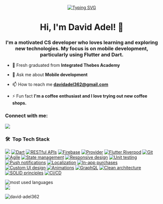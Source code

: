 <!-- Typing SVG by DenverCoder1 - https://github.com/DenverCoder1/readme-typing-svg -->
<p align="center">
 <a align="center" href="https://git.io/typing-svg"><img src="https://readme-typing-svg.demolab.com?font=Fira+Code&pause=1000&width=435&lines=Flutter+Mobile+Developer;Motivated+CS+Developer" alt="Typing SVG" /></a>
</p> 

<h1 align="center">Hi, I'm David Adel! 👋</h1>
<h3 align="center">I'm a motivated CS developer who loves learning and exploring new technologies. My focus is on mobile development, particularly using Flutter and Dart.</h3>

- 🔭 Fresh graduated from **Integrated Thebes Academy**

- 💬 Ask me about **Mobile development**

- 📫 How to reach me **davidadel362@gmail.com**

- ⚡ Fun fact **I'm a coffee enthusiast and I love trying out new coffee shops.**

<h3 align="left">Connect with me:</h3>
<p align="left">
<a href="https://linkedin.com/in/david-adel-b467431b8" target="_blank"><img src="https://img.shields.io/badge/David%20Adel-LinkedIn%20Profile-blue?style=flat&logo=appveyor"/></a>



### 🛠 &nbsp;Top Tech Stack

<p>
  <a href="https://flutter.dev/"><img src="https://img.shields.io/badge/-Flutter-02569B?style=flat-square&logo=Flutter&logoColor=white"  /></a> 
  <a href="https://dart.dev/"><img alt="Dart" src="https://img.shields.io/badge/-Dart-0175C2?style=flat-square&logo=Dart&logoColor=white" /></a>
  <a href="https://elasticemail.com/email-api?gad_source=1&gclid=CjwKCAjwnqK1BhBvEiwAi7o0X9CqGYmVHYzTt7Ft85Nb0KV72bfbujoiKmgEV1eVg0GKFvx3Yo9daBoCoMYQAvD_BwE"><img alt="RESTful APIs" src="https://img.shields.io/badge/-RESTful%20APIs-009688?style=flat-square" /></a>
  <a href="https://firebase.google.com/"><img alt="Firebase" src="https://img.shields.io/badge/-Firebase-FFCA28?style=flat-square&logo=Firebase&logoColor=black" /></a>
  <a href="https://pub.dev/packages/provider"><img alt="Provider" src="https://img.shields.io/badge/-Provider-03A9F4?style=flat-square" /></a>
  <a href="https://riverpod.dev/"><img alt="Flutter Riverpod" src="https://img.shields.io/badge/-Flutter%20Riverpod-03A9F4?style=flat-square" /></a>
  <a href="https://git-scm.com/"><img alt="Git" src="https://img.shields.io/badge/-Git-F05032?style=flat-square&logo=Git&logoColor=white" /></a>
  <a href="https://coda.io/product/integrations/jira?utm_medium=paid&utm_source=google&utm_campaign=17400847121&utm_content=641015779142_c_&utm_term=agile%20project%20management&campaign_id=17400847121&ad_group_id=137901396152&ad_id=641015779142&gad_source=1&gclid=CjwKCAjwnqK1BhBvEiwAi7o0XwiZzONHBSgxCaeu8hZBTNR2ycJRicEiX6WWDNoIQgyCmKnI3Vi8fhoCSX8QAvD_BwE"><img alt="Agile" src="https://img.shields.io/badge/-Agile-546E7A?style=flat-square" /></a>
  <a href="https://docs.flutter.dev/data-and-backend/state-mgmt/intro"><img alt="State management" src="https://img.shields.io/badge/-State%20management-1D1D1D?style=flat-square" /></a>
  <a href="https://www.google.com/search?q=Responsive+design&sca_esv=ac57164e41e9010e&sca_upv=1&sxsrf=ADLYWIIuqFzWzpt4Y27YHVThxT2xpSalXA%3A1722346250089&ei=CuuoZuyKBcuA9u8P3uGdqAo&ved=0ahUKEwjst6rj786HAxVLgP0HHd5wB6UQ4dUDCBA&uact=5&oq=Responsive+design&gs_lp=Egxnd3Mtd2l6LXNlcnAiEVJlc3BvbnNpdmUgZGVzaWduMgsQABiABBiRAhiKBTILEAAYgAQYkQIYigUyBRAAGIAEMgUQABiABDIFEAAYgAQyBRAAGIAEMgUQABiABDIFEAAYgAQyBRAAGIAEMgUQABiABEimEVCeClieCnABeAGQAQCYAb0BoAG9AaoBAzAuMbgBA8gBAPgBAfgBApgCAqACzgGoAhTCAgcQIxgnGOoCwgITEAAYgAQYQxi0AhiKBRjqAtgBAZgDDLoGBggBEAEYAZIHAzEuMaAHpgU&sclient=gws-wiz-serp"><img alt="Responsive design" src="https://img.shields.io/badge/-Responsive%20design-795548?style=flat-square" /></a>
  <a href="https://www.google.com/search?q=Unit+testing&sca_esv=ac57164e41e9010e&sca_upv=1&sxsrf=ADLYWII9VEx0rSNaVRXKVykGetrcIZtnUg%3A1722346298791&ei=OuuoZuT2L_D87_UP4sSloQE&ved=0ahUKEwjk-8b6786HAxVw_rsIHWJiKRQQ4dUDCBA&uact=5&oq=Unit+testing&gs_lp=Egxnd3Mtd2l6LXNlcnAiDFVuaXQgdGVzdGluZzILEAAYgAQYkQIYigUyCxAAGIAEGJECGIoFMgsQABiABBiRAhiKBTILEAAYgAQYkQIYigUyBRAAGIAEMgUQABiABDIFEAAYgAQyBRAAGIAEMggQABiABBjLATIFEAAYgARI-A5Q5wlY5wlwAXgBkAEAmAHMAaABzAGqAQMyLTG4AQPIAQD4AQH4AQKYAgKgAt4BqAIUwgIHECMYJxjqAsICExAAGIAEGEMYtAIYigUY6gLYAQHCAhMQLhiABBhDGLQCGIoFGOoC2AEBmAMNugYGCAEQARgBkgcFMS4wLjGgB5IF&sclient=gws-wiz-serp"><img alt="Unit testing" src="https://img.shields.io/badge/-Unit%20testing-9C27B0?style=flat-square" /></a>
  <a href="https://www.google.com/search?q=Push+notifications&sca_esv=ac57164e41e9010e&sca_upv=1&sxsrf=ADLYWILHI5Ktgao_DGaLCat5lfn0AmKXVw%3A1722346378440&ei=iuuoZrS1Gr7t7_UPuruTiAE&ved=0ahUKEwi0osSg8M6HAxW-9rsIHbrdBBEQ4dUDCBA&uact=5&oq=Push+notifications&gs_lp=Egxnd3Mtd2l6LXNlcnAiElB1c2ggbm90aWZpY2F0aW9uczIFEAAYgAQyBRAAGIAEMgUQABiABDIFEAAYgAQyBRAAGIAEMgUQABiABDIFEAAYgAQyBRAAGIAEMgUQABiABDIFEAAYgARI2BFQngpYngpwAXgBkAEAmAHeAaAB3gGqAQMyLTG4AQPIAQD4AQH4AQKYAgKgAu8BqAIUwgIHECMYJxjqAsICExAAGIAEGEMYtAIYigUY6gLYAQGYAwy6BgYIARABGAGSBwUxLjAuMaAHsAU&sclient=gws-wiz-serp"><img alt="Push notifications" src="https://img.shields.io/badge/-Push%20notifications-607D8B?style=flat-square" /></a>
  <a href=""><img alt="Localization" src="https://img.shields.io/badge/-Localization-795548?style=flat-square" /></a>
  <a href=""><img alt="In-app purchases" src="https://img.shields.io/badge/-In--app%20purchases-2196F3?style=flat-square" /></a>
  <a href=""><img alt="Custom UI design" src="https://img.shields.io/badge/-Custom%20UI%20design-1E88E5?style=flat-square" /></a>
  <a href=""><img alt="Animations" src="https://img.shields.io/badge/-Animations-FF9800?style=flat-square" /></a>
  <a href=""><img alt="GraphQL" src="https://img.shields.io/badge/-GraphQL-E10098?style=flat-square" /></a>
  <a href=""><img alt="Clean architecture" src="https://img.shields.io/badge/-Clean%20architecture-212121?style=flat-square" /></a>
  <a href=""><img alt="SOLID principles" src="https://img.shields.io/badge/-SOLID%20principles-212121?style=flat-square" /></a>
  <a href=""><img alt="CI/CD" src="https://img.shields.io/badge/-CI/CD-1976D2?style=flat-square" /></a>
</p>

<img align="left" src="https://github-readme-stats.vercel.app/api/top-langs?username=DavidAdel&show_icons=true&locale=en&layout=compact&theme=radical" alt="most used languages" />
<br>
<a href="https://komarev.com/ghpvc/?username=DavidAdel&style=for-the-badge">
    <img src="https://komarev.com/ghpvc/?username=DavidAdel&style=for-the-badge">
</a>

<p><img align="center" src="https://github-readme-stats.vercel.app/api/top-langs?username=david-adel362&show_icons=true&locale=en&layout=compact" alt="david-adel362" /></p>
